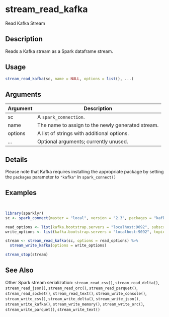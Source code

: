 # stream_read_kafka


Read Kafka Stream




## Description

Reads a Kafka stream as a Spark dataframe stream.





## Usage
```r
stream_read_kafka(sc, name = NULL, options = list(), ...)
```




## Arguments


Argument      |Description
------------- |----------------
sc | A ``spark_connection``.
name | The name to assign to the newly generated stream.
options | A list of strings with additional options.
... | Optional arguments; currently unused.




## Details

Please note that Kafka requires installing the appropriate
package by setting the ``packages`` parameter to ``"kafka"`` in ``spark_connect()``






## Examples

```r


library(sparklyr)
sc <- spark_connect(master = "local", version = "2.3", packages = "kafka")

read_options <- list(kafka.bootstrap.servers = "localhost:9092", subscribe = "topic1")
write_options <- list(kafka.bootstrap.servers = "localhost:9092", topic = "topic2")

stream <- stream_read_kafka(sc, options = read_options) %>%
  stream_write_kafka(options = write_options)

stream_stop(stream)

```






## See Also

Other Spark stream serialization: 
`stream_read_csv()`,
`stream_read_delta()`,
`stream_read_json()`,
`stream_read_orc()`,
`stream_read_parquet()`,
`stream_read_socket()`,
`stream_read_text()`,
`stream_write_console()`,
`stream_write_csv()`,
`stream_write_delta()`,
`stream_write_json()`,
`stream_write_kafka()`,
`stream_write_memory()`,
`stream_write_orc()`,
`stream_write_parquet()`,
`stream_write_text()`



